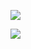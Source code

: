 
![](https://github-readme-stats.vercel.app/api?username=mihailgaberov&show_icons=true&count_private=true)

![](https://github-readme-stats.vercel.app/api/top-langs/?username=mihailgaberov&layout=compact)
